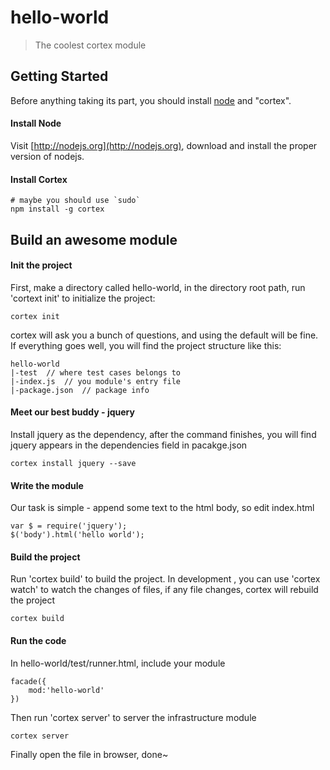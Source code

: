 # hello-world

> The coolest cortex module

## Getting Started
Before anything taking its part, you should install [node](http://nodejs.org) and "cortex".

#### Install Node

Visit [http://nodejs.org](http://nodejs.org), download and install the proper version of nodejs.

#### Install Cortex

    # maybe you should use `sudo`
    npm install -g cortex

## Build an awesome module


#### Init the project
First, make a directory called hello-world, in the directory root path, run 'cortext init' to initialize the project:

	cortex init

cortex will ask you a bunch of questions, and using the default will be fine. If everything goes well, you will find the project structure like this:

	hello-world
	|-test  // where test cases belongs to
	|-index.js	// you module's entry file
	|-package.json	// package info
	
#### Meet our best buddy - jquery

Install jquery as the dependency, after the command finishes, you will find jquery appears in the dependencies field in pacakge.json

	cortex install jquery --save	
	
	
#### Write the module
Our task is simple - append some text to the html body, so edit index.html

	var $ = require('jquery');
	$('body').html('hello world');
	
	
#### Build the project
Run 'cortex build' to build the project. In development , you can use 'cortex watch' to watch the changes of files, if any file changes, cortex will rebuild the project

	cortex build
	
#### Run the code


In hello-world/test/runner.html, include your module

	facade({
		mod:'hello-world'
	})
	
Then run 'cortex server' to server the infrastructure module

	cortex server
		
Finally open the file in browser, done~



